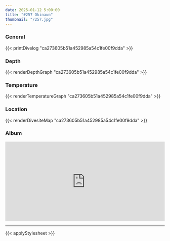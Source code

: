 ```yaml
---
date: 2025-01-12 5:00:00
title: "#257 Okinawa"
thumbnail: "/257.jpg"
---
```


### General

{{< printDivelog "ca273605b51a452985a54c1fe00f9dda" >}}

### Depth

{{< renderDepthGraph "ca273605b51a452985a54c1fe00f9dda" >}}

### Temperature

{{< renderTemperatureGraph "ca273605b51a452985a54c1fe00f9dda" >}}

### Location

{{< renderDivesiteMap "ca273605b51a452985a54c1fe00f9dda" >}}

### Album

<div class='lr_embed' style='position: relative; padding-bottom: 50%; height: 0; overflow: hidden;'><iframe id='iframe' src='https://lightroom.adobe.com/embed/shares/886ad41b35da44d7933452754d325181/slideshow?background_color=%232D2D2D&color=%23999999' frameborder='0'style='width:100%; height:100%; position: absolute; top:0; left:0;' ></iframe></div>

---

{{< applyStylesheet >}}
